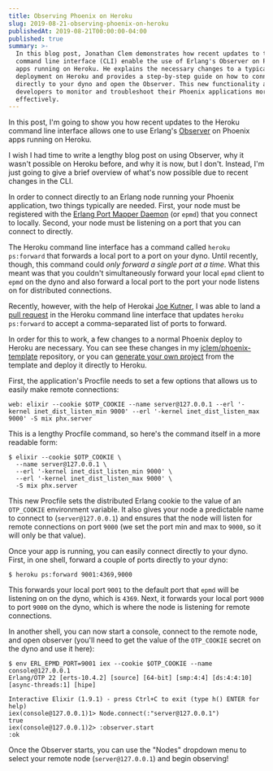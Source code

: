 ```yaml
---
title: Observing Phoenix on Heroku
slug: 2019-08-21-observing-phoenix-on-heroku
publishedAt: 2019-08-21T00:00:00-04:00
published: true
summary: >-
  In this blog post, Jonathan Clem demonstrates how recent updates to the Heroku
  command line interface (CLI) enable the use of Erlang's Observer on Phoenix
  apps running on Heroku. He explains the necessary changes to a typical Phoenix
  deployment on Heroku and provides a step-by-step guide on how to connect
  directly to your dyno and open the Observer. This new functionality allows
  developers to monitor and troubleshoot their Phoenix applications more
  effectively.
---
```


In this post, I'm going to show you how recent updates to the Heroku command
line interface allows one to use Erlang's
[Observer](http://erlang.org/doc/apps/observer/observer_ug.html) on Phoenix apps
running on Heroku.

I wish I had time to write a lengthy blog post on using Observer, why it wasn't
possible on Heroku before, and why it is now, but I don't. Instead, I'm just
going to give a brief overview of what's now possible due to recent changes in
the CLI.

In order to connect directly to an Erlang node running your Phoenix application,
two things typically are needed. First, your node must be registered with the
[Erlang Port Mapper Daemon](http://erlang.org/doc/man/epmd.html) (or `epmd`)
that you connect to locally. Second, your node must be listening on a port that
you can connect to directly.

The Heroku command line interface has a command called `heroku ps:forward` that
forwards a local port to a port on your dyno. Until recently, though, this
command could _only forward a single port at a time_. What this meant was that
you couldn't simultaneously forward your local `epmd` client to `epmd` on the
dyno and also forward a local port to the port your node listens on for
distributed connections.

Recently, however, with the help of Herokai [Joe
Kutner](https://github.com/jkutner), I was able to land a [pull
request](https://github.com/heroku/heroku-ps-exec/pull/16) in the Heroku command
line interface that updates `heroku ps:forward` to accept a comma-separated list
of ports to forward.

In order for this to work, a few changes to a normal Phoenix deploy to Heroku
are necessary. You can see these changes in my
[jclem/phoenix-template](https://github.com/jclem/phoenix-template) repository,
or you can [generate your own
project](https://github.com/jclem/phoenix-template/generate) from the template
and deploy it directly to Heroku.

First, the application's Procfile needs to set a few options that allows us to
easily make remote connections:

```text
web: elixir --cookie $OTP_COOKIE --name server@127.0.0.1 --erl '-kernel inet_dist_listen_min 9000' --erl '-kernel inet_dist_listen_max 9000' -S mix phx.server
```

This is a lengthy Procfile command, so here's the command itself in a more
readable form:

```shell
$ elixir --cookie $OTP_COOKIE \
  --name server@127.0.0.1 \
  --erl '-kernel inet_dist_listen_min 9000' \
  --erl '-kernel inet_dist_listen_max 9000' \
  -S mix phx.server
```

This new Procfile sets the distributed Erlang cookie to the value of an
`OTP_COOKIE` environment variable. It also gives your node a predictable name to
connect to (`server@127.0.0.1`) and ensures that the node will listen for remote
connections on port `9000` (we set the port min and max to `9000`, so it will
only be that value).

Once your app is running, you can easily connect directly to your dyno. First,
in one shell, forward a couple of ports directly to your dyno:

```shell
$ heroku ps:forward 9001:4369,9000
```

This forwards your local port `9001` to the default port that `epmd` will be
listening on on the dyno, which is `4369`. Next, it forwards your local port
`9000` to port `9000` on the dyno, which is where the node is listening for
remote connections.

In another shell, you can now start a console, connect to the remote node, and
open observer (you'll need to get the value of the `OTP_COOKIE` secret on the
dyno and use it here):

```shell
$ env ERL_EPMD_PORT=9001 iex --cookie $OTP_COOKIE --name console@127.0.0.1
Erlang/OTP 22 [erts-10.4.2] [source] [64-bit] [smp:4:4] [ds:4:4:10] [async-threads:1] [hipe]

Interactive Elixir (1.9.1) - press Ctrl+C to exit (type h() ENTER for help)
iex(console@127.0.0.1)1> Node.connect(:"server@127.0.0.1")
true
iex(console@127.0.0.1)2> :observer.start
:ok
```

Once the Observer starts, you can use the "Nodes" dropdown menu to select your
remote node (`server@127.0.0.1`) and begin observing!
